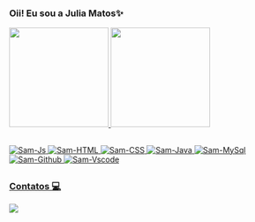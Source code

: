 ### Oii! Eu sou a Julia Matos✨


<div>
  <a href="https://github.com/JuliaMatos09">
  <img height="180em" src="https://github-readme-stats.vercel.app/api?username=JuliaMatos09&show_icons=true&theme=dracula&include_all_commits=true&count_private=true&border_radius=10"/>
  <img height="180em" src="https://github-readme-stats.vercel.app/api/top-langs/?username=JuliaMatos09&layout=compact&langs_count=7&theme=dracula&border_radius=10"/>
</div>
    
##
<div style="display: inline_block">
  <img alt="Sam-Js" src="https://img.shields.io/badge/JavaScript-323330?style=for-the-badge&logo=javascript&logoColor=F7DF1E">
  <img alt="Sam-HTML" src="https://img.shields.io/badge/HTML5-E34F26?style=for-the-badge&logo=html5&logoColor=white">
  <img alt="Sam-CSS" src="https://img.shields.io/badge/CSS3-1572B6?style=for-the-badge&logo=css3&logoColor=white">
  <img alt="Sam-Java" src="https://img.shields.io/badge/Java-ED8B00?style=for-the-badge&logo=java&logoColor=white">
  <img alt="Sam-MySql" src="https://img.shields.io/badge/MySQL-005C84?style=for-the-badge&logo=mysql&logoColor=white">
  <img alt="Sam-Github" src="https://img.shields.io/badge/GitHub-100000?style=for-the-badge&logo=github&logoColor=white">
  <img alt="Sam-Vscode" src="https://img.shields.io/badge/Visual_Studio_Code-0078D4?style=for-the-badge&logo=visual%20studio%20code&logoColor=white">
 </div>


 ##

 ### Contatos 💻
  <div>
  <a href="https://www.linkedin.com/in/julia-matos-194894203/" target="_blank" rel="external" align="center">
    <img src="https://img.shields.io/badge/LinkedIn-0077B5?style=for-the-badge&logo=linkedin&logoColor=white" target="_blank"></a>
     <a href="www.linkedin.com/in/julia-matos-194894203" target="_blank" rel="external" align="center">
</div>
   
   
